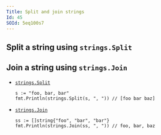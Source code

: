 ```yaml
---
Title: Split and join strings
Id: 45
SOId: 5eq100s7
---
```


## Split a string using `strings.Split`

<!-- TODO: write me -->

## Join a string using `strings.Join`

<!-- TODO: write me -->

* [`strings.Split`](https://golang.org/pkg/strings/#Split)

      s := "foo, bar, bar"
      fmt.Println(strings.Split(s, ", ")) // [foo bar baz]

* [`strings.Join`](https://golang.org/pkg/strings/#Join)

      ss := []string{"foo", "bar", "bar"}
      fmt.Println(strings.Join(ss, ", ")) // foo, bar, baz

